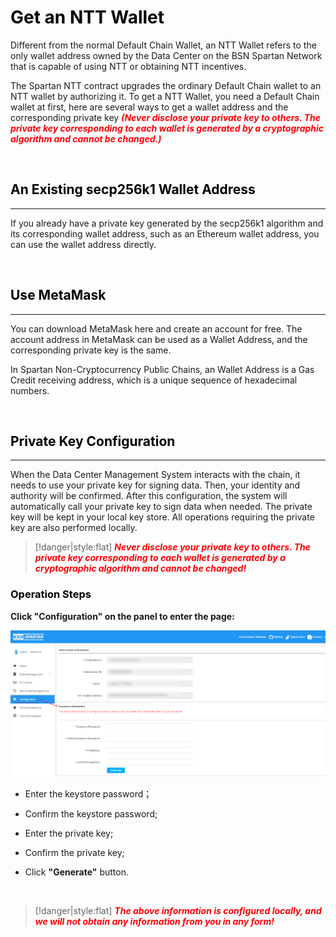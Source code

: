 # <font color=Black>Get an NTT Wallet</font>


Different from the normal Default Chain Wallet, an NTT Wallet refers to the only wallet address owned by the Data Center on the BSN Spartan Network that is capable of using NTT or obtaining NTT incentives.


The Spartan NTT contract upgrades the ordinary Default Chain wallet to an NTT wallet by authorizing it. To get a NTT Wallet, you need a Default Chain wallet at first, here are several ways to get a wallet address and the corresponding private key ***<font color=red>(Never disclose your private key to others. The private key corresponding to each wallet is generated by a cryptographic algorithm and cannot be changed.)</font>***



<br/>

## <font color=Black>An Existing secp256k1 Wallet Address</font>
---


If you already have a private key generated by the secp256k1 algorithm and its corresponding wallet address, such as an Ethereum wallet address, you can use the wallet address directly.

<br/>

## <font color=Black>Use MetaMask</font>
---

You can download MetaMask here and create an account for free. The account address in MetaMask can be used as a Wallet Address, and the corresponding private key is the same.	


In Spartan Non-Cryptocurrency Public Chains, an Wallet Address is a Gas Credit receiving address, which is a unique sequence of hexadecimal numbers.


<br/>

## <font color=Black>Private Key Configuration</font>
---
	
When the Data Center Management System interacts with the chain, it needs to use your private key for signing data. Then, your identity and authority will be confirmed. After this configuration, the system will automatically call your private key to sign data when needed. The private key will be kept in your local key store. All operations requiring the private key are also performed locally. 

> [!danger|style:flat]
> ***<font color=red>Never disclose your private key to others. The private key corresponding to each wallet is generated by a cryptographic algorithm and cannot be changed!</font>***


### <font color=Black>Operation Steps</font>


**Click "Configuration" on the panel to enter the page:**


<img src='img/PrivateKeyConfiguration.png' style='width:600px;' alt='PrivateKeyConfiguration' title='PrivateKeyConfiguration'>


- Enter the keystore password；

- Confirm the keystore password;

- Enter the private key;

- Confirm the private key;

- Click **"Generate"** button.

<br/>

> [!danger|style:flat]
> ***<font color=red>The above information is configured locally, and we will not obtain any information from you in any form!</font>***









<br/>
<br/>
<br/>